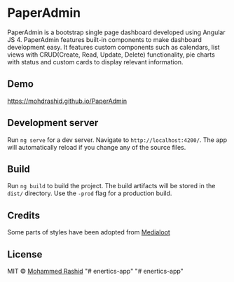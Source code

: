 # PaperAdmin

PaperAdmin is a bootstrap single page dashboard developed using Angular JS 4. PaperAdmin features built-in components to make dashboard development
easy. It features custom components such as calendars, list views with CRUD(Create, Read, Update, Delete) functionality, pie charts with status and custom 
cards to display relevant information.

## Demo
https://mohdrashid.github.io/PaperAdmin

## Development server

Run `ng serve` for a dev server. Navigate to `http://localhost:4200/`. The app will automatically reload if you change any of the source files.

## Build

Run `ng build` to build the project. The build artifacts will be stored in the `dist/` directory. Use the `-prod` flag for a production build.

## Credits
Some parts of styles have been adopted from <a href="http://www.medialoot.com/item/lumino-admin-bootstrap-template/">Medialoot</a>


## License
MIT © [Mohammed Rashid](mailto:mohmad.rashid@hotmail.com)
"# enertics-app" 
"# enertics-app" 
